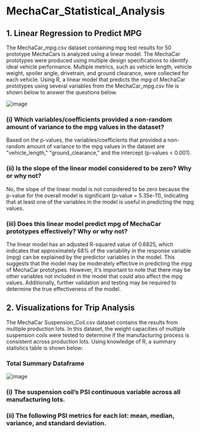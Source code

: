 # MechaCar_Statistical_Analysis

## 1. Linear Regression to Predict MPG
The MechaCar_mpg.csv dataset containing mpg test results for 50 prototype MechaCars is analyzed using a linear model. The MechaCar prototypes were produced using multiple design specifications to identify ideal vehicle performance. Multiple metrics, such as vehicle length, vehicle weight, spoiler angle, drivetrain, and ground clearance, were collected for each vehicle. Using R, a linear model that predicts the mpg of MechaCar prototypes using several variables from the MechaCar_mpg.csv file is shown below to answer the questions below.

![image](https://user-images.githubusercontent.com/114967995/231612365-31338d73-4f36-48f2-b2bf-703c167b553b.png)


### (i) Which variables/coefficients provided a non-random amount of variance to the mpg values in the dataset?
Based on the p-values, the variables/coefficients that provided a non-random amount of variance to the mpg values in the dataset are "vehicle_length," "ground_clearance," and the intercept (p-values < 0.001).

### (ii) Is the slope of the linear model considered to be zero? Why or why not?
No, the slope of the linear model is not considered to be zero because the p-value for the overall model is significant (p-value = 5.35e-11), indicating that at least one of the variables in the model is useful in predicting the mpg values.

### (iii) Does this linear model predict mpg of MechaCar prototypes effectively? Why or why not?
The linear model has an adjusted R-squared value of 0.6825, which indicates that approximately 68% of the variability in the response variable (mpg) can be explained by the predictor variables in the model. This suggests that the model may be moderately effective in predicting the mpg of MechaCar prototypes. However, it's important to note that there may be other variables not included in the model that could also affect the mpg values. Additionally, further validation and testing may be required to determine the true effectiveness of the model.


## 2. Visualizations for Trip Analysis
The MechaCar Suspension_Coil.csv dataset contains the results from multiple production lots. In this dataset, the weight capacities of multiple suspension coils were tested to determine if the manufacturing process is consistent across production lots. Using knowledge of R, a summary statistics table is shown below:

### Total Summary Dataframe
![image](https://user-images.githubusercontent.com/114967995/231612686-80ae8fac-571c-411c-83e1-1be8d1197900.png)

### (i) The suspension coil’s PSI continuous variable across all manufacturing lots.

### (ii) The following PSI metrics for each lot: mean, median, variance, and standard deviation.


